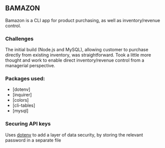 ## BAMAZON
Bamazon is a CLI app for product purchasing, as well as inventory/revenue control. 

### Challenges
The initial build (Node.js and MySQL), allowing customer to purchase directly from existing inventory, was straightforward. Took a little more thought and work to enable direct inventory/revenue control from a managerial perspective.

### Packages used: 
* [dotenv]
* [inquirer]
* [colors]
* [cli-tables]
* [mysql]

### Securing API keys
Uses [dotenv](https://www.npmjs.com/package/dotenv) to add a layer of data security, by storing the relevant password in a separate file 